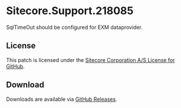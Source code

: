 # Sitecore.Support.218085
SqlTimeOut should be configured for EXM dataprovider.

## License  
This patch is licensed under the [Sitecore Corporation A/S License for GitHub](https://github.com/sitecoresupport/Sitecore.Support.218085/blob/master/LICENSE).  

## Download  
Downloads are available via [GitHub Releases](https://github.com/sitecoresupport/Sitecore.Support.218085/releases).  
